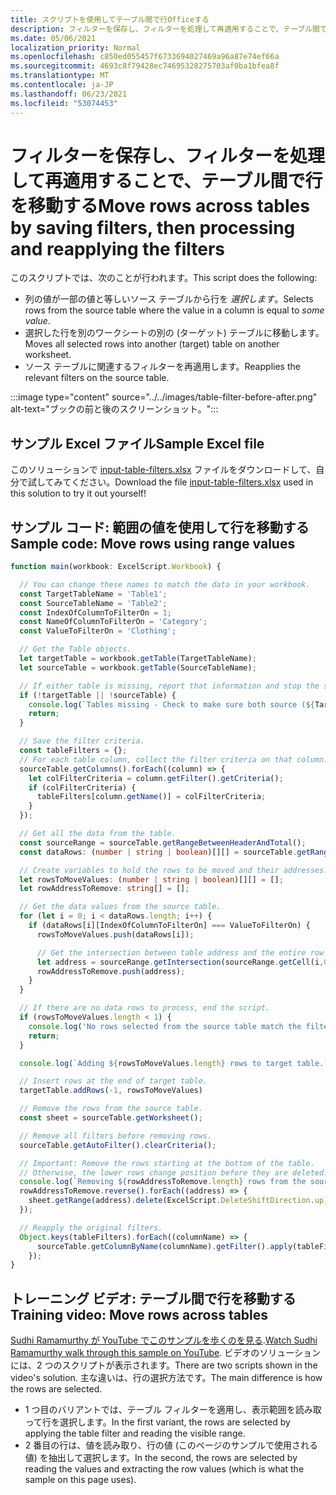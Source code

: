 ```yaml
---
title: スクリプトを使用してテーブル間で行Officeする
description: フィルターを保存し、フィルターを処理して再適用することで、テーブル間で行を移動する方法について学習します。
ms.date: 05/06/2021
localization_priority: Normal
ms.openlocfilehash: c850ed055457f6733694027469a96a87e74ef66a
ms.sourcegitcommit: 4693c8f79428ec74695328275703af0ba1bfea8f
ms.translationtype: MT
ms.contentlocale: ja-JP
ms.lasthandoff: 06/23/2021
ms.locfileid: "53074453"
---
```

# <a name="move-rows-across-tables-by-saving-filters-then-processing-and-reapplying-the-filters"></a><span data-ttu-id="09bb0-103">フィルターを保存し、フィルターを処理して再適用することで、テーブル間で行を移動する</span><span class="sxs-lookup"><span data-stu-id="09bb0-103">Move rows across tables by saving filters, then processing and reapplying the filters</span></span>

<span data-ttu-id="09bb0-104">このスクリプトでは、次のことが行われます。</span><span class="sxs-lookup"><span data-stu-id="09bb0-104">This script does the following:</span></span>

* <span data-ttu-id="09bb0-105">列の値が一部の値と等しいソース テーブルから行を _選択します_。</span><span class="sxs-lookup"><span data-stu-id="09bb0-105">Selects rows from the source table where the value in a column is equal to _some value_.</span></span>
* <span data-ttu-id="09bb0-106">選択した行を別のワークシートの別の (ターゲット) テーブルに移動します。</span><span class="sxs-lookup"><span data-stu-id="09bb0-106">Moves all selected rows into another (target) table on another worksheet.</span></span>
* <span data-ttu-id="09bb0-107">ソース テーブルに関連するフィルターを再適用します。</span><span class="sxs-lookup"><span data-stu-id="09bb0-107">Reapplies the relevant filters on the source table.</span></span>

:::image type="content" source="../../images/table-filter-before-after.png" alt-text="ブックの前と後のスクリーンショット。":::

## <a name="sample-excel-file"></a><span data-ttu-id="09bb0-109">サンプル Excel ファイル</span><span class="sxs-lookup"><span data-stu-id="09bb0-109">Sample Excel file</span></span>

<span data-ttu-id="09bb0-110">このソリューションで <a href="input-table-filters.xlsx">input-table-filters.xlsx</a> ファイルをダウンロードして、自分で試してみてください。</span><span class="sxs-lookup"><span data-stu-id="09bb0-110">Download the file <a href="input-table-filters.xlsx">input-table-filters.xlsx</a> used in this solution to try it out yourself!</span></span>

## <a name="sample-code-move-rows-using-range-values"></a><span data-ttu-id="09bb0-111">サンプル コード: 範囲の値を使用して行を移動する</span><span class="sxs-lookup"><span data-stu-id="09bb0-111">Sample code: Move rows using range values</span></span>

```TypeScript
function main(workbook: ExcelScript.Workbook) {

  // You can change these names to match the data in your workbook.
  const TargetTableName = 'Table1';
  const SourceTableName = 'Table2';
  const IndexOfColumnToFilterOn = 1;
  const NameOfColumnToFilterOn = 'Category';
  const ValueToFilterOn = 'Clothing';

  // Get the Table objects.
  let targetTable = workbook.getTable(TargetTableName);
  let sourceTable = workbook.getTable(SourceTableName);

  // If either table is missing, report that information and stop the script.
  if (!targetTable || !sourceTable) {
    console.log(`Tables missing - Check to make sure both source (${TargetTableName}) and target table (${SourceTableName}) are present before running the script. `);
    return;
  }

  // Save the filter criteria.
  const tableFilters = {};
  // For each table column, collect the filter criteria on that column.
  sourceTable.getColumns().forEach((column) => {
    let colFilterCriteria = column.getFilter().getCriteria();
    if (colFilterCriteria) {
      tableFilters[column.getName()] = colFilterCriteria;
    }
  });

  // Get all the data from the table.
  const sourceRange = sourceTable.getRangeBetweenHeaderAndTotal();
  const dataRows: (number | string | boolean)[][] = sourceTable.getRangeBetweenHeaderAndTotal().getValues();

  // Create variables to hold the rows to be moved and their addresses.
  let rowsToMoveValues: (number | string | boolean)[][] = [];
  let rowAddressToRemove: string[] = [];

  // Get the data values from the source table.
  for (let i = 0; i < dataRows.length; i++) { 
    if (dataRows[i][IndexOfColumnToFilterOn] === ValueToFilterOn) {
      rowsToMoveValues.push(dataRows[i]);

      // Get the intersection between table address and the entire row where we found the match. This provides the address of the range to remove.
      let address = sourceRange.getIntersection(sourceRange.getCell(i,0).getEntireRow()).getAddress();
      rowAddressToRemove.push(address);
    }
  }

  // If there are no data rows to process, end the script.
  if (rowsToMoveValues.length < 1) {
    console.log('No rows selected from the source table match the filter criteria.');
    return;
  }

  console.log(`Adding ${rowsToMoveValues.length} rows to target table.`);

  // Insert rows at the end of target table.
  targetTable.addRows(-1, rowsToMoveValues)

  // Remove the rows from the source table.
  const sheet = sourceTable.getWorksheet();

  // Remove all filters before removing rows.
  sourceTable.getAutoFilter().clearCriteria();

  // Important: Remove the rows starting at the bottom of the table.
  // Otherwise, the lower rows change position before they are deleted.
  console.log(`Removing ${rowAddressToRemove.length} rows from the source table.`);
  rowAddressToRemove.reverse().forEach((address) => {
    sheet.getRange(address).delete(ExcelScript.DeleteShiftDirection.up);
  });

  // Reapply the original filters. 
  Object.keys(tableFilters).forEach((columnName) => {
      sourceTable.getColumnByName(columnName).getFilter().apply(tableFilters[columnName]);
    });
}
```

## <a name="training-video-move-rows-across-tables"></a><span data-ttu-id="09bb0-112">トレーニング ビデオ: テーブル間で行を移動する</span><span class="sxs-lookup"><span data-stu-id="09bb0-112">Training video: Move rows across tables</span></span>

<span data-ttu-id="09bb0-113">[Sudhi Ramamurthy が YouTube でこのサンプルを歩くのを見る](https://youtu.be/_3t3Pk4i2L0).</span><span class="sxs-lookup"><span data-stu-id="09bb0-113">[Watch Sudhi Ramamurthy walk through this sample on YouTube](https://youtu.be/_3t3Pk4i2L0).</span></span> <span data-ttu-id="09bb0-114">ビデオのソリューションには、2 つのスクリプトが表示されます。</span><span class="sxs-lookup"><span data-stu-id="09bb0-114">There are two scripts shown in the video's solution.</span></span> <span data-ttu-id="09bb0-115">主な違いは、行の選択方法です。</span><span class="sxs-lookup"><span data-stu-id="09bb0-115">The main difference is how the rows are selected.</span></span>

* <span data-ttu-id="09bb0-116">1 つ目のバリアントでは、テーブル フィルターを適用し、表示範囲を読み取って行を選択します。</span><span class="sxs-lookup"><span data-stu-id="09bb0-116">In the first variant, the rows are selected by applying the table filter and reading the visible range.</span></span>
* <span data-ttu-id="09bb0-117">2 番目の行は、値を読み取り、行の値 (このページのサンプルで使用される値) を抽出して選択します。</span><span class="sxs-lookup"><span data-stu-id="09bb0-117">In the second, the rows are selected by reading the values and extracting the row values (which is what the sample on this page uses).</span></span>
